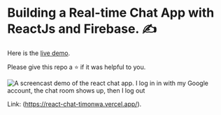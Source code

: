 # Building a Real-time Chat App with ReactJs and Firebase. :writing_hand:

Here is the [live demo](https://react-chat-timonwa.vercel.app/).

Please give this repo a ⭐ if it was helpful to you.

![A screencast demo of the react chat app. I log in in with my Google account, the chat room shows up, then I log out](https://user-images.githubusercontent.com/63044364/211147631-d8b8a732-1572-4801-ba01-99a271b77bc4.gif)

Link: (https://react-chat-timonwa.vercel.app/).
